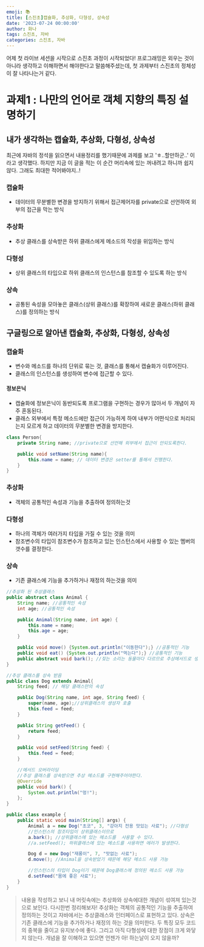 ```yaml
---
emoji: 📚
title: [스진초]캡슐화, 추상화, 다형성, 상속성
date: '2023-07-24 00:00:00'
author: 화나
tags: 스진초, 자바
categories: 스진초, 자바
---
```


어제 첫 라이브 세션을 시작으로 스진초 과정이 시작되었다!
프로그래밍은 외우는 것이 아니라 생각하고 이해하면서 해야한다고 말씀해주셨는데, 첫 과제부터 스진초의 정체성이 잘 나타나는거 같다.

# 과제1 : 나만의 언어로 객체 지향의 특징 설명하기

## 내가 생각하는 캡슐화, 추상화, 다형성, 상속성

최근에 자바의 정석을 읽으면서 내용정리를 했기때문에 과제를 보고 'ㅎ..할만하군..' 이라고 생각했다. 하지만 지금 이 글을 적는 이 순간 머리속에 있는 꺼내려고 하니까 쉽지않다. 그래도 최대한 적어봐야지..!

### 캡슐화

- 데이터의 무분별한 변경을 방지하기 위해서 접근제어자를 private으로 선언하여 외부의 접근을 막는 방식

### 추상화

- 추상 클래스를 상속받은 하위 클래스에게 메소드의 작성을 위임하는 방식

### 다형성

- 상위 클래스의 타입으로 하위 클래스의 인스턴스를 참조할 수 있도록 하는 방식

### 상속

- 공통된 속성을 모아놓은 클래스(상위 클래스)를 확장하여 새로운 클래스(하위 클래스)를 정의하는 방식

## 구글링으로 알아낸 캡슐화, 추상화, 다형성, 상속성

### 캡슐화

- 변수와 메소드를 하나의 단위로 묶는 것, 클래스를 통해서 캡슐화가 이루어진다.
- 클래스의 인스턴스를 생성하여 변수에 접근할 수 있다.

#### 정보은닉

- 캡슐화에 정보은닉이 동반되도록 프로그램을 구현하는 경우가 많아서 두 개념이 자주 혼동된다.
- 클래스 외부에서 특정 메소드에만 접근이 가능하게 하여 내부가 어떤식으로 처리되는지 모르게 하고 데이터의 무분별한 변경을 방지한다.

```java
class Person{
	private String name; //private으로 선언해 외부에서 접근이 안되도록한다.

	public void setName(String name){
		this.name = name; // 데이터 변경은 setter를 통해서 진행한다.
	}
}
```

### 추상화

- 객체의 공통적인 속성과 기능을 추출하여 정의하는것

### 다형성

- 하나의 객체가 여러가지 타입을 가질 수 있는 것을 의미
- 참조변수의 타입이 참조변수가 참조하고 있는 인스턴스에서 사용할 수 있는 멤버의 갯수를 결정한다.

### 상속

- 기존 클래스에 기능을 추가하거나 재정의 하는것을 의미

```java
//추상화 된 추상클래스
public abstract class Animal {
    String name; //공통적인 속성
    int age; //공통적인 속성

    public Animal(String name, int age) {
        this.name = name;
        this.age = age;
    }

	public void move() {System.out.println("이동한다");} //공통적인 기능
    public void eat() {System.out.println("먹는다");} //공통적인 기능
    public abstract void bark(); //짖는 소리는 동물마다 다르므로 추상메서드로 생성
}

//추상 클래스를 상속 받음
public class Dog extends Animal{
	String feed; // 해당 클래스만의 속성

    public Dog(String name, int age, String feed) {
        super(name, age);//상위클래스의 생성자 호출
        this.feed = feed;
    }

    public String getFeed() {
        return feed;
    }

    public void setFeed(String feed) {
        this.feed = feed;
    }

	//메서드 오버라이딩
	//추상 클래스를 상속받으면 추상 메소드를 구현해주어야한다.
    @Override
    public void bark() {
        System.out.println("멍!");
    };
}

public class example {
    public static void main(String[] args) {
        Animal a = new Dog("초코", 3, "강아지 전용 맛있는 사료"); //다형성
		//인스턴스의 참조타입이 상위클래스이므로
        a.bark(); //상위클래스에 있는 메소드를 	사용할 수 있다.
        //a.setFeed(); 하위클래스에 있는 메소드를 사용하면 에러가 발생한다.

		Dog d = new Dog("재롱이", 7, "맛없는 사료");
        d.move(); //Animal을 상속받았기 때문에 해당 메소드 사용 가능

		//인스턴스의 타입이 Dog이기 때문에 Dog클래스에 정의된 메소드 사용 가능
        d.setFeed("몸에 좋은 사료");
    }
}
```

> 내용을 작성하고 보니 내 머릿속에는 추상화와 상속에대한 개념이 섞여져 있는것으로 보인다. 다시한번 정리해보자! 추상화는 객체의 공통적인 기능을 추출하여 정의하는 것이고 자바에서는 추상클래스와 인터페이스로 표현하고 있다. 상속은 기존 클래스에 기능을 추가하거나 재정의 하는 것을 의미한다. 두 특징 모두 코드의 중복을 줄이고 유지보수에 좋다. 그리고 아직 다형성에 대한 장점이 크게 와닿지 않는다. 개념을 잘 이해하고 있으면 언젠가 아! 하는날이 오지 않을까?

```toc

```
